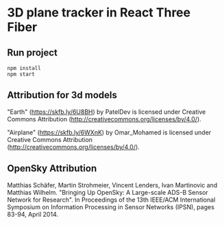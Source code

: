 # 3D plane tracker in React Three Fiber

## Run project

```
npm install
npm start
```

## Attribution for 3d models

"Earth" (https://skfb.ly/6U8BH) by PatelDev is licensed under Creative Commons Attribution (http://creativecommons.org/licenses/by/4.0/).

"Airplane" (https://skfb.ly/6WXnK) by Omar_Mohamed is licensed under Creative Commons Attribution (http://creativecommons.org/licenses/by/4.0/).

## OpenSky Attribution

Matthias Schäfer, Martin Strohmeier, Vincent Lenders, Ivan Martinovic and Matthias Wilhelm.
"Bringing Up OpenSky: A Large-scale ADS-B Sensor Network for Research".
In Proceedings of the 13th IEEE/ACM International Symposium on Information Processing in Sensor Networks (IPSN), pages 83-94, April 2014.
